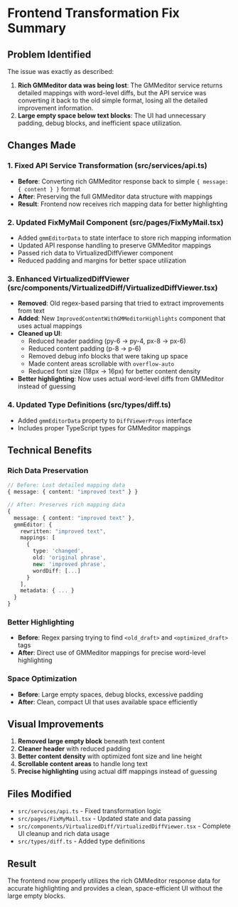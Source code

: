 # Frontend Transformation Fix Summary

## Problem Identified
The issue was exactly as described:
1. **Rich GMMeditor data was being lost**: The GMMeditor service returns detailed mappings with word-level diffs, but the API service was converting it back to the old simple format, losing all the detailed improvement information.
2. **Large empty space below text blocks**: The UI had unnecessary padding, debug blocks, and inefficient space utilization.

## Changes Made

### 1. Fixed API Service Transformation (src/services/api.ts)
- **Before**: Converting rich GMMeditor response back to simple `{ message: { content } }` format
- **After**: Preserving the full GMMeditor data structure with mappings
- **Result**: Frontend now receives rich mapping data for better highlighting

### 2. Updated FixMyMail Component (src/pages/FixMyMail.tsx)
- Added `gmmEditorData` to state interface to store rich mapping information
- Updated API response handling to preserve GMMeditor mappings
- Passed rich data to VirtualizedDiffViewer component
- Reduced padding and margins for better space utilization

### 3. Enhanced VirtualizedDiffViewer (src/components/VirtualizedDiff/VirtualizedDiffViewer.tsx)
- **Removed**: Old regex-based parsing that tried to extract improvements from text
- **Added**: New `ImprovedContentWithGMMeditorHighlights` component that uses actual mappings
- **Cleaned up UI**:
  - Reduced header padding (py-6 → py-4, px-8 → px-6)
  - Reduced content padding (p-8 → p-6)
  - Removed debug info blocks that were taking up space
  - Made content areas scrollable with `overflow-auto`
  - Reduced font size (18px → 16px) for better content density
- **Better highlighting**: Now uses actual word-level diffs from GMMeditor instead of guessing

### 4. Updated Type Definitions (src/types/diff.ts)
- Added `gmmEditorData` property to `DiffViewerProps` interface
- Includes proper TypeScript types for GMMeditor mappings

## Technical Benefits

### Rich Data Preservation
```typescript
// Before: Lost detailed mapping data
{ message: { content: "improved text" } }

// After: Preserves rich mapping data
{
  message: { content: "improved text" },
  gmmEditor: {
    rewritten: "improved text",
    mappings: [
      {
        type: 'changed',
        old: 'original phrase',
        new: 'improved phrase',
        wordDiff: [...]
      }
    ],
    metadata: { ... }
  }
}
```

### Better Highlighting
- **Before**: Regex parsing trying to find `<old_draft>` and `<optimized_draft>` tags
- **After**: Direct use of GMMeditor mappings for precise word-level highlighting

### Space Optimization
- **Before**: Large empty spaces, debug blocks, excessive padding
- **After**: Clean, compact UI that uses available space efficiently

## Visual Improvements
1. **Removed large empty block** beneath text content
2. **Cleaner header** with reduced padding
3. **Better content density** with optimized font size and line height
4. **Scrollable content areas** to handle long text
5. **Precise highlighting** using actual diff mappings instead of guessing

## Files Modified
- `src/services/api.ts` - Fixed transformation logic
- `src/pages/FixMyMail.tsx` - Updated state and data passing
- `src/components/VirtualizedDiff/VirtualizedDiffViewer.tsx` - Complete UI cleanup and rich data usage
- `src/types/diff.ts` - Added type definitions

## Result
The frontend now properly utilizes the rich GMMeditor response data for accurate highlighting and provides a clean, space-efficient UI without the large empty blocks.